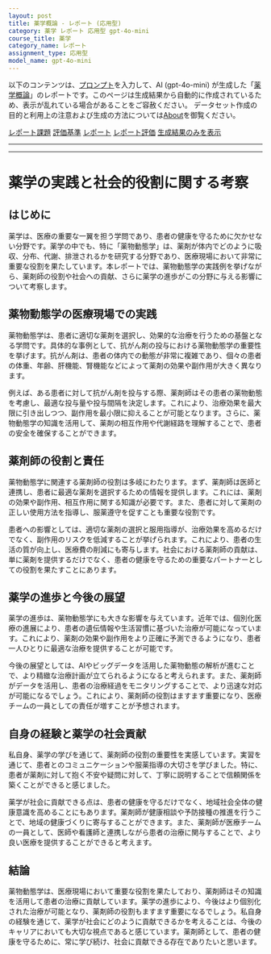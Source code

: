 ```yaml
---
layout: post
title: 薬学概論 - レポート (応用型)
category: 薬学 レポート 応用型 gpt-4o-mini
course_title: 薬学
category_name: レポート
assignment_type: 応用型
model_name: gpt-4o-mini
---
```


以下のコンテンツは、[プロンプト](https://github.com/takedatoshiyuki/synthetic_assignments/tree/main/generated/薬学/gpt-4o-mini/prompt_レポート-応用型.md)を入力して、AI (gpt-4o-mini) が生成した「[薬学概論](/contents/薬学/)」のレポートです。このページは生成結果から自動的に作成されているため、表示が乱れている場合があることをご容赦ください。
データセット作成の目的と利用上の注意および生成の方法については[About](/About)を御覧ください。

[レポート課題](../レポート課題-応用型)
[評価基準](../評価基準-応用型)
[レポート](../レポート-応用型)
[レポート評価](../レポート評価-応用型)
[生成結果のみを表示](https://github.com/takedatoshiyuki/synthetic_assignments/tree/main/generated/薬学/gpt-4o-mini/レポート-応用型.md)
  

***
***
  
# 薬学の実践と社会的役割に関する考察

## はじめに

薬学は、医療の重要な一翼を担う学問であり、患者の健康を守るために欠かせない分野です。薬学の中でも、特に「薬物動態学」は、薬剤が体内でどのように吸収、分布、代謝、排泄されるかを研究する分野であり、医療現場において非常に重要な役割を果たしています。本レポートでは、薬物動態学の実践例を挙げながら、薬剤師の役割や社会への貢献、さらに薬学の進歩がこの分野に与える影響について考察します。

## 薬物動態学の医療現場での実践

薬物動態学は、患者に適切な薬剤を選択し、効果的な治療を行うための基盤となる学問です。具体的な事例として、抗がん剤の投与における薬物動態学の重要性を挙げます。抗がん剤は、患者の体内での動態が非常に複雑であり、個々の患者の体重、年齢、肝機能、腎機能などによって薬剤の効果や副作用が大きく異なります。

例えば、ある患者に対して抗がん剤を投与する際、薬剤師はその患者の薬物動態を考慮し、最適な投与量や投与間隔を決定します。これにより、治療効果を最大限に引き出しつつ、副作用を最小限に抑えることが可能となります。さらに、薬物動態学の知識を活用して、薬剤の相互作用や代謝経路を理解することで、患者の安全を確保することができます。

## 薬剤師の役割と責任

薬物動態学に関連する薬剤師の役割は多岐にわたります。まず、薬剤師は医師と連携し、患者に最適な薬剤を選択するための情報を提供します。これには、薬剤の効果や副作用、相互作用に関する知識が必要です。また、患者に対して薬剤の正しい使用方法を指導し、服薬遵守を促すことも重要な役割です。

患者への影響としては、適切な薬剤の選択と服用指導が、治療効果を高めるだけでなく、副作用のリスクを低減することが挙げられます。これにより、患者の生活の質が向上し、医療費の削減にも寄与します。社会における薬剤師の貢献は、単に薬剤を提供するだけでなく、患者の健康を守るための重要なパートナーとしての役割を果たすことにあります。

## 薬学の進歩と今後の展望

薬学の進歩は、薬物動態学にも大きな影響を与えています。近年では、個別化医療の進展により、患者の遺伝情報や生活習慣に基づいた治療が可能になっています。これにより、薬剤の効果や副作用をより正確に予測できるようになり、患者一人ひとりに最適な治療を提供することが可能です。

今後の展望としては、AIやビッグデータを活用した薬物動態の解析が進むことで、より精緻な治療計画が立てられるようになると考えられます。また、薬剤師がデータを活用し、患者の治療経過をモニタリングすることで、より迅速な対応が可能になるでしょう。これにより、薬剤師の役割はますます重要になり、医療チームの一員としての責任が増すことが予想されます。

## 自身の経験と薬学の社会貢献

私自身、薬学の学びを通じて、薬剤師の役割の重要性を実感しています。実習を通じて、患者とのコミュニケーションや服薬指導の大切さを学びました。特に、患者が薬剤に対して抱く不安や疑問に対して、丁寧に説明することで信頼関係を築くことができると感じました。

薬学が社会に貢献できる点は、患者の健康を守るだけでなく、地域社会全体の健康意識を高めることにもあります。薬剤師が健康相談や予防接種の推進を行うことで、地域の健康づくりに寄与することができます。また、薬剤師が医療チームの一員として、医師や看護師と連携しながら患者の治療に関与することで、より良い医療を提供することができると考えます。

## 結論

薬物動態学は、医療現場において重要な役割を果たしており、薬剤師はその知識を活用して患者の治療に貢献しています。薬学の進歩により、今後はより個別化された治療が可能となり、薬剤師の役割もますます重要になるでしょう。私自身の経験を通じて、薬学が社会にどのように貢献できるかを考えることは、今後のキャリアにおいても大切な視点であると感じています。薬剤師として、患者の健康を守るために、常に学び続け、社会に貢献できる存在でありたいと思います。
